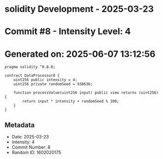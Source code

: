 ﻿# solidity Development - 2025-03-23
# Commit #8 - Intensity Level: 4
# Generated on: 2025-06-07 13:12:56
```solidity
pragma solidity ^0.8.0;

contract DataProcessor8 {
    uint256 public intensity = 4;
    uint256 private randomSeed = 938636;

    function processValue(uint256 input) public view returns (uint256) {
        return input * intensity + randomSeed % 100;
    }
}
```
## Metadata
- Date: 2025-03-23
- Intensity: 4
- Commit Number: 8
- Random ID: 1602020175
